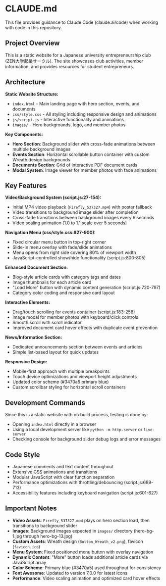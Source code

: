 # CLAUDE.md

This file provides guidance to Claude Code (claude.ai/code) when working with code in this repository.

## Project Overview

This is a static website for a Japanese university entrepreneurship club (ZEN大学起業サークル). The site showcases club activities, member information, and provides resources for student entrepreneurs.

## Architecture

**Static Website Structure:**
- `index.html` - Main landing page with hero section, events, and documents
- `css/style.css` - All styling including responsive design and animations
- `js/script.js` - Interactive functionality and animations
- `images/` - Hero backgrounds, logo, and member photos

**Key Components:**
- **Hero Section**: Background slider with cross-fade animations between multiple background images
- **Events Section**: Horizontal scrollable button container with custom Wreath design backgrounds
- **Documents Section**: Grid of interactive PDF document cards
- **Modal System**: Image viewer for member photos with fade animations

## Key Features

**Video/Background System (script.js:27-154):**
- Initial MP4 video playback (`Firefly_537327.mp4`) with poster fallback
- Video transitions to background image slider after completion
- Cross-fade transitions between background images every 6 seconds
- Video scaling animation (1.0 to 1.1 scale over 5 seconds)

**Navigation Menu (css/style.css:827-900):**
- Fixed circular menu button in top-right corner
- Slide-in menu overlay with fade/slide animations
- Menu opens from right side covering 80% of viewport width
- JavaScript-controlled show/hide functionality (script.js:800-805)

**Enhanced Document Section:**
- Blog-style article cards with category tags and dates
- Image thumbnails for each article card
- "Load More" button with dynamic content generation (script.js:720-797)
- Category color coding and responsive card layout

**Interactive Elements:**
- Drag/touch scrolling for events container (script.js:183-258)
- Image modal for member photos with keyboard/click controls
- Smooth scroll with scroll indicator
- Improved document card hover effects with duplicate event prevention

**News/Information Section:**
- Dedicated announcements section between events and articles
- Simple list-based layout for quick updates

**Responsive Design:**
- Mobile-first approach with multiple breakpoints
- Touch device optimizations and viewport height adjustments
- Updated color scheme (#3470a5 primary blue)
- Custom scrollbar styling for horizontal scroll containers

## Development Commands

Since this is a static website with no build process, testing is done by:
- Opening `index.html` directly in a browser
- Using a local development server like `python -m http.server` or `live-server`
- Checking console for background slider debug logs and error messages

## Code Style

- Japanese comments and text content throughout
- Extensive CSS animations and transitions
- Modular JavaScript with clear function separation
- Performance optimizations with throttling/debouncing (script.js:689-713)
- Accessibility features including keyboard navigation (script.js:601-627)

## Important Notes

- **Video Assets**: `Firefly_537327.mp4` plays on hero section load, then transitions to background slider
- **Images**: Background images expected in `images/` directory (hero-bg-1.jpg through hero-bg-13.jpg)
- **Custom Assets**: Wreath design (`Button_Wreath_v2.png`), favicon (`favicon.ico`)
- **Menu System**: Fixed positioned menu button with overlay navigation
- **Dynamic Content**: "More" button loads additional article cards via JavaScript array
- **Color Scheme**: Primary blue (#3470a5) used throughout for consistency
- **Font Awesome**: Updated to version 7.0.0 for latest icons
- **Performance**: Video scaling animation and optimized card hover effects